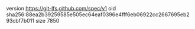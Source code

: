 version https://git-lfs.github.com/spec/v1
oid sha256:88ea2b39259585e505ec64eaf0396e4fff6eb06922cc2667695eb293cbf7b011
size 7850
